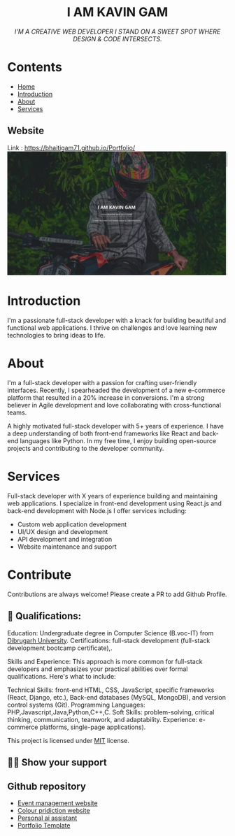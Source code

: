 <h1 align="center">I AM KAVIN GAM</h1>
<p align="center"><i>I'M A CREATIVE WEB DEVELOPER I STAND ON A SWEET SPOT WHERE DESIGN & CODE INTERSECTS.</i></p>

# Contents
  - [Home](#)
  - [Introduction](#)
  - [About](#)
  - [Services](#)
## Website

Link : https://bhaitigam71.github.io/Portfolio/
<a href="https://bhaitigam71.github.io/Portfolio/"><img src="https://github.com/bhaitigam71/Portfolio/blob/main/assets/portfolio-page.png" alt="Portfolio Web Page" /></a>

# Introduction
I'm a passionate full-stack developer with a knack for building beautiful and functional web applications. I thrive on challenges and love learning new technologies to bring ideas to life.
# About
I'm a full-stack developer with a passion for crafting user-friendly interfaces.  Recently, I spearheaded the development of a new e-commerce platform that resulted in a 20% increase in conversions. I'm a strong believer in Agile development and love collaborating with cross-functional teams.

A highly motivated full-stack developer with 5+ years of experience.  I have a deep understanding of both front-end frameworks like React and back-end languages like Python.  In my free time, I enjoy building open-source projects and contributing to the developer community.
# Services
Full-stack developer with X years of experience building and maintaining web applications. I specialize in front-end development using React.js and back-end development with Node.js  I offer services including:
* Custom web application development
* UI/UX design and development
* API development and integration
* Website maintenance and support
# Contribute

Contributions are always welcome! Please create a PR to add Github Profile.

## :pencil: Qualifications:

Education: Undergraduate degree in Computer Science (B.voc-IT) from [Dibrugarh University](#).
Certifications: full-stack development (full-stack development bootcamp certificate),.

Skills and Experience:
This approach is more common for full-stack developers and emphasizes your practical abilities over formal qualifications. Here's what to include:

Technical Skills: front-end HTML, CSS, JavaScript, specific frameworks (React, Django, etc.), Back-end databases (MySQL, MongoDB), and version control systems (Git).
Programming Languages: PHP,Javascript,Java,Python,C++,C.
Soft Skills: problem-solving, critical thinking, communication, teamwork, and adaptability.
Experience: e-commerce platforms, single-page applications).

This project is licensed under [MIT](https://opensource.org/licenses/MIT) license.

## :man_astronaut: Show your support
## Github repository
- [Event management website ](#)
- [Colour pridiction website ](#)
- [Personal ai assistant ](#)
- [Portfolio Template ](#)
